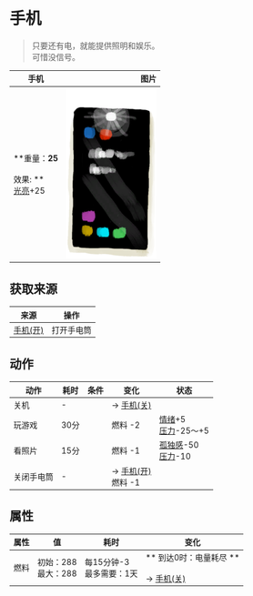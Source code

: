 # 手机  
> 只要还有电，就能提供照明和娱乐。<br>可惜没信号。  
  
  手机  |   图片   
 ----  |  ----:   
 **重量：**25<br><br>** 效果: **<br>[光亮](Light.md)+25  |  <img decoding="async" src="Sprite/PhoneTorch.png" href="a.md" style="max-width:300px;max-height:300px;">   
  
## 获取来源  
来源  |  操作  
----  |  ----  
[手机(开)](PhoneOn.md)  |  打开手电筒  
## 动作  
动作  |  耗时  |  条件  |  变化  |  状态  
----  |  ----  |  ----  |  ----  |  ----  
关机<br>  |  -  |    |  → [手机(关)](PhoneOff.md)  |    
玩游戏<br>  |  30分  |    |  燃料  -2  |  [情绪](Morale.md)+5<br>[压力](Stress.md)-25～+5  
看照片<br>  |  15分  |    |  燃料  -1  |  [孤独感](Loneliness.md)-50<br>[压力](Stress.md)-10  
关闭手电筒<br>  |  -  |    |  → [手机(开)](PhoneOn.md)<br>燃料  -1  |    
## 属性   
属性  |  值  |  耗时  |  变化  
----  |  ----  |  ----  |  ----  
燃料  |  初始：288<br>最大：288  |  每15分钟-3<br>最多需要：1天  |  ** 到达0时：电量耗尽 **<br><br>→ [手机(关)](PhoneOff.md)  
